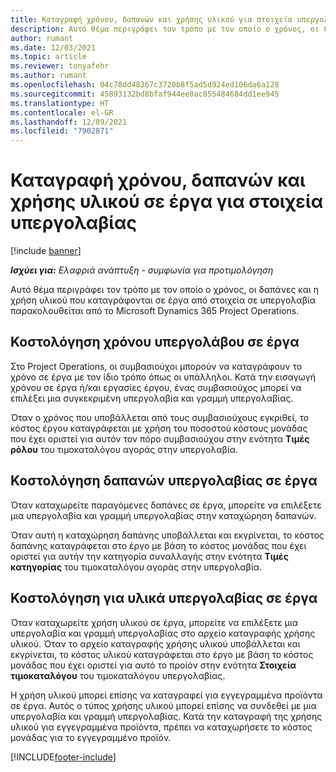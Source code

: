 ```yaml
---
title: Καταγραφή χρόνου, δαπανών και χρήσης υλικού για στοιχεία υπεργολαβίας
description: Αυτό θέμα περιγράφει τον τρόπο με τον οποίο ο χρόνος, οι δαπάνες και η χρήση υλικού που καταγράφονται σε έργα από στοιχεία σε υπεργολαβία παρακολουθείται από το Microsoft Dynamics 365 Project Operations.
author: rumant
ms.date: 12/03/2021
ms.topic: article
ms.reviewer: tonyafehr
ms.author: rumant
ms.openlocfilehash: 04c78dd48367c3720b8f5ad5d924ed106da6a128
ms.sourcegitcommit: 45893132bd8bfaf944ee0ac855484684dd1ee945
ms.translationtype: HT
ms.contentlocale: el-GR
ms.lasthandoff: 12/09/2021
ms.locfileid: "7902871"
---
```

# <a name="recording-time-expenses-and-material-usage-on-projects-for-subcontracted-components"></a>Καταγραφή χρόνου, δαπανών και χρήσης υλικού σε έργα για στοιχεία υπεργολαβίας

[!include [banner](../../includes/dataverse-preview.md)]

_**Ισχύει για:** Ελαφριά ανάπτυξη - συμφωνία για προτιμολόγηση_

Αυτό θέμα περιγράφει τον τρόπο με τον οποίο ο χρόνος, οι δαπάνες και η χρήση υλικού που καταγράφονται σε έργα από στοιχεία σε υπεργολαβία παρακολουθείται από το Microsoft Dynamics 365 Project Operations.

## <a name="costing-for-subcontractor-time-on-projects"></a>Κοστολόγηση χρόνου υπεργολάβου σε έργα
Στο Project Operations, οι συμβασιούχοι μπορούν να καταγράφουν το χρόνο σε έργα με τον ίδιο τρόπο όπως οι υπάλληλοι. Κατά την εισαγωγή χρόνου σε έργα ή/και εργασίες έργου, ένας συμβασιούχος μπορεί να επιλέξει μια συγκεκριμένη υπεργολαβία και γραμμή υπεργολαβίας.

Όταν ο χρόνος που υποβάλλεται από τους συμβασιούχους εγκριθεί, το κόστος έργου καταγράφεται με χρήση του ποσοστού κόστους μονάδας που έχει οριστεί για αυτόν τον πόρο συμβασιούχου στην ενότητα **Τιμές ρόλου** του τιμοκαταλόγου αγοράς στην υπεργολαβία.

## <a name="costing-for-subcontracted-expenses-on-projects"></a>Κοστολόγηση δαπανών υπεργολαβίας σε έργα
Όταν καταχωρείτε παραγόμενες δαπάνες σε έργα, μπορείτε να επιλέξετε μια υπεργολαβία και γραμμή υπεργολαβίας στην καταχώρηση δαπανών. 

Όταν αυτή η καταχώρηση δαπάνης υποβάλλεται και εκγρίνεται, το κόστος δαπάνης καταγράφεται στο έργο με βάση το κόστος μονάδας που έχει οριστεί για αυτήν την κατηγορία συναλλαγής στην ενότητα **Τιμές κατηγορίας** του τιμοκαταλόγου αγοράς στην υπεργολαβία.

## <a name="costing-for-subcontracted-materials-on-projects"></a>Κοστολόγηση για υλικά υπεργολαβίας σε έργα
Όταν καταχωρείτε χρήση υλικού σε έργα, μπορείτε να επιλέξετε μια υπεργολαβία και γραμμή υπεργολαβίας στο αρχείο καταγραφής χρήσης υλικού. Όταν το αρχείο καταγραφής χρήσης υλικού υποβάλλεται και εκγρίνεται, το κόστος υλικού καταγράφεται στο έργο με βάση το κόστος μονάδας που έχει οριστεί για αυτό το προίόν στην ενότητα **Στοιχεία τιμοκαταλόγου** του τιμοκαταλόγου υπεργολαβίας.

Η χρήση υλικού μπορεί επίσης να καταγραφεί για εγγεγραμμένα προϊόντα σε έργα. Αυτός ο τύπος χρήσης υλικού μπορεί επίσης να συνδεθεί με μια υπεργολαβία και γραμμή υπεργολαβίας. Κατά την καταγραφή της χρήσης υλικού για εγγεγραμμένα προϊόντα, πρέπει να καταχωρήσετε το κόστος μονάδας για το εγγεγραμμένο προϊόν. 


[!INCLUDE[footer-include](../../includes/footer-banner.md)]
